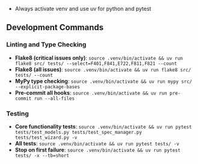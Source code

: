 - Always activate venv and use uv for python and pytest

## Development Commands

### Linting and Type Checking
- **Flake8 (critical issues only)**: `source .venv/bin/activate && uv run flake8 src/ tests/ --select=F401,F841,E722,F811,F821 --count`
- **Flake8 (all issues)**: `source .venv/bin/activate && uv run flake8 src/ tests/ --count`
- **MyPy type checking**: `source .venv/bin/activate && uv run mypy src/ --explicit-package-bases`
- **Pre-commit all hooks**: `source .venv/bin/activate && uv run pre-commit run --all-files`

### Testing
- **Core functionality tests**: `source .venv/bin/activate && uv run pytest tests/test_models.py tests/test_spec_manager.py tests/test_wizard.py -v`
- **All tests**: `source .venv/bin/activate && uv run pytest tests/ -v`
- **Stop on first failure**: `source .venv/bin/activate && uv run pytest tests/ -x --tb=short`
